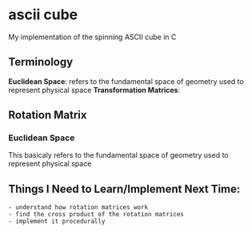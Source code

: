 # ascii cube
 My implementation of the spinning ASCII cube in C

## Terminology
**Euclidean Space**: refers to the fundamental space of geometry used to represent physical space
**Transformation Matrices**: 
## Rotation Matrix


### Euclidean Space
This basicaly refers to the fundamental space of geometry used to represent physical space

## Things I Need to Learn/Implement Next Time: 
    - understand how rotation matrices work 
    - find the cross product of the rotation matrices
    - implement it procedurally


